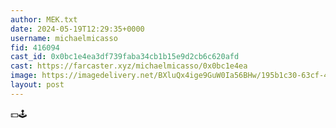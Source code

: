 ```yaml
---
author: MEK.txt
date: 2024-05-19T12:29:35+0000
username: michaelmicasso
fid: 416094
cast_id: 0x0bc1e4ea3df739faba34cb1b15e9d2cb6c620afd
cast: https://farcaster.xyz/michaelmicasso/0x0bc1e4ea
image: https://imagedelivery.net/BXluQx4ige9GuW0Ia56BHw/195b1c30-63cf-40e0-60e2-eab1a200f200/original
layout: post
---
```


💵🕹️

<img src='https://imagedelivery.net/BXluQx4ige9GuW0Ia56BHw/195b1c30-63cf-40e0-60e2-eab1a200f200/original' alt='' referrerpolicy='no-referrer'/>
